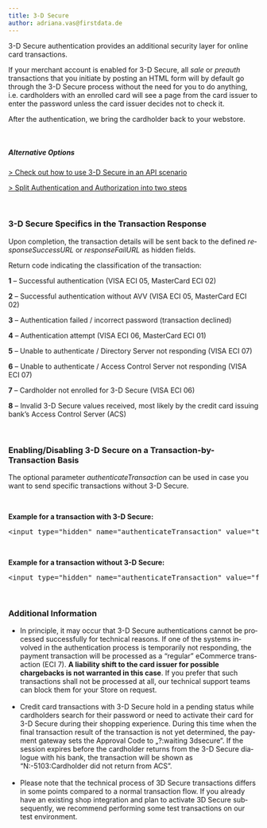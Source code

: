 ```yaml
---
title: 3-D Secure 
author: adriana.vas@firstdata.de
---
```


<span>3-D Secure authentication provides an additional security layer for online card transactions. </span>

<span>If your merchant account is enabled for 3-D Secure, all <em>sale </em>or <em>preauth </em>transactions that you initiate by posting an HTML form will by default go through the 3-D Secure process without the need for you to do anything, i.e. cardholders with an enrolled card will see a page from the card issuer to enter the password unless the card issuer decides not to check it.</span>

<span>After the authentication, we bring the cardholder back to your webstore.</span>

&nbsp;

##### Alternative Options

[> Check out how to use 3-D Secure in an API scenario][1]

[> Split Authentication and Authorization into two steps][2] 

&nbsp;

### 3-D Secure Specifics in the Transaction Response

<span><span><span lang="EN-GB">Upon completion, the transaction details will be sent back to the defined <em>responseSuccessURL</em> or <em>responseFailURL</em> as hidden fields.</span></span></span>

<span><span><span lang="EN-GB">Return code indicating the classification of the transaction:</span></span></span>

<span><span><span lang="EN-GB"><strong>1</strong> – Successful authentication (VISA ECI 05, MasterCard ECI 02)</span></span></span>

<span><span><span lang="EN-GB"><strong>2</strong> – Successful authentication without AVV (VISA ECI 05, MasterCard ECI 02)</span></span></span>

<span><span><span lang="EN-GB"><strong>3</strong> – Authentication failed / incorrect password (transaction declined)</span></span></span>

<span><span><span lang="EN-GB"><strong>4</strong> – Authentication attempt (VISA ECI 06, MasterCard ECI 01)</span></span></span>

<span><span><span lang="EN-GB"><strong>5</strong> – Unable to authenticate / Directory Server not responding (VISA ECI 07)</span></span></span>

<span><span><span lang="EN-GB"><strong>6</strong> – Unable to authenticate / Access Control Server not responding (VISA ECI 07)</span></span></span>

<span><span><span lang="EN-GB"><strong>7</strong> – Cardholder not enrolled for 3-D Secure (VISA ECI 06)</span></span></span>

<span><span><span lang="EN-GB"><strong>8</strong> – Invalid 3-D Secure values received, most likely by the credit card issuing bank’s Access Control Server (ACS)</span></span></span>

&nbsp;

### <span>Enabling/Disabling 3-D Secure on a Transaction-by-Transaction Basis</span>

<span>The optional parameter <em>authenticateTransaction</em></span> <span></span><span>can be used in case you want to send specific transactions without 3-D Secure.</span>

&nbsp;

**<span><span><span lang="EN-GB">Example for a transaction with&nbsp;3-D Secure:</span></span></span>**

<pre><span><span><span lang="EN-GB"><span>&lt;input type="hidden" name="authenticateTransaction" value="true"/&gt;</span></span></span></span></pre>

&nbsp;

**<span><span><span lang="EN-GB">Example for a transaction without 3-D Secure:</span></span></span>**

<pre><span><span><span lang="EN-GB"><span>&lt;input type="hidden" name="authenticateTransaction" value="false"/&gt;</span></span></span></span></pre>

&nbsp;

### Additional Information

  * <span><span><span lang="EN-GB">In principle, it may occur that 3-D Secure authentications cannot be processed successfully for technical reasons.</span></span></span> <span><span><span lang="EN-GB">If one of the systems involved in the authentication process is temporarily not responding, the payment transaction will be processed as a “regular” eCommerce transaction (ECI 7). <strong>A liability shift to the card issuer for possible chargebacks is not warranted in this case</strong>. If you prefer that such transactions shall not be processed at all, our technical support teams can block them for your Store on request.</span></span></span>  
    &nbsp;
  * <span><span><span lang="EN-GB">Credit card transactions with 3-D Secure hold in a pending status while cardholders search for their password or need to activate their card for 3-D Secure during their shopping experience. During this time when the final transaction result of the transaction is not yet determined, the payment gateway sets the Approval Code to „?:waiting 3dsecure“. If the session expires before the cardholder returns from the 3-D Secure dialogue with his bank, the transaction will be shown as “N:-5103:Cardholder did not return from ACS”.</span></span></span>  
    &nbsp;
  * <span><span><span lang="EN-GB">Please note that the technical process of 3D Secure transactions differs in some points compared to a normal transaction flow. If you already have an existing shop integration and plan to activate 3D Secure subsequently, we recommend performing some test transactions on our test environment.</span></span></span>

 [1]: http://test-ndpfdc.pantheonsite.io/org/gateway/docs/api
 [2]: http://test-ndpfdc.pantheonsite.io/org/gateway/node/95
